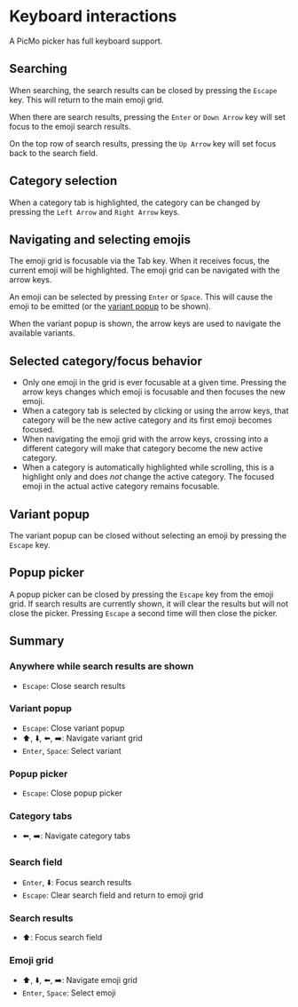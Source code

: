 # Keyboard interactions

A PicMo picker has full keyboard support.

## Searching

When searching, the search results can be closed by pressing the `Escape` key. This will return to the main emoji grid.

When there are search results, pressing the `Enter` or `Down Arrow` key will set focus to the emoji search results.

On the top row of search results, pressing the `Up Arrow` key will set focus back to the search field.

## Category selection

When a category tab is highlighted, the category can be changed by pressing the `Left Arrow` and `Right Arrow` keys.

## Navigating and selecting emojis

The emoji grid is focusable via the Tab key. When it receives focus, the current emoji will be highlighted. The emoji grid can be navigated with the arrow keys.

An emoji can be selected by pressing `Enter` or `Space`. This will cause the emoji to be emitted (or the [variant popup](./variants) to be shown).

When the variant popup is shown, the arrow keys are used to navigate the available variants.

## Selected category/focus behavior

- Only one emoji in the grid is ever focusable at a given time. Pressing the arrow keys changes which emoji is focusable and then focuses the new emoji.
- When a category tab is selected by clicking or using the arrow keys, that category will be the new active category and its first emoji becomes focused.
- When navigating the emoji grid with the arrow keys, crossing into a different category will make that category become the new active category.
- When a category is automatically highlighted while scrolling, this is a highlight only and does _not_ change the active category. The focused emoji in the actual active category remains focusable.

## Variant popup

The variant popup can be closed without selecting an emoji by pressing the `Escape` key.

## Popup picker

A popup picker can be closed by pressing the `Escape` key from the emoji grid. If search results are currently shown, it will clear the results but will not close the picker. Pressing `Escape` a second time will then close the picker.

## Summary

### Anywhere while search results are shown

- `Escape`: Close search results

### Variant popup

- `Escape`: Close variant popup
- ⬆️, ⬇️, ⬅️, ➡️: Navigate variant grid
- `Enter`, `Space`: Select variant

### Popup picker
- `Escape`: Close popup picker

### Category tabs

- ⬅️, ➡️: Navigate category tabs

### Search field

- `Enter`, ⬇️: Focus search results
- `Escape`: Clear search field and return to emoji grid

### Search results

- ⬆️: Focus search field

### Emoji grid

- ⬆️, ⬇️, ⬅️, ➡️: Navigate emoji grid
- `Enter`, `Space`: Select emoji
